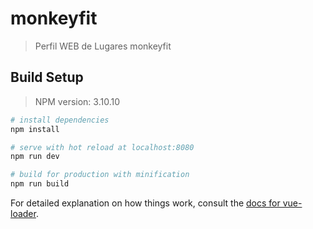 # monkeyfit

> Perfil WEB de Lugares monkeyfit

## Build Setup

>NPM version: 3.10.10

``` bash
# install dependencies
npm install

# serve with hot reload at localhost:8080
npm run dev

# build for production with minification
npm run build
```

For detailed explanation on how things work, consult the [docs for vue-loader](http://vuejs.github.io/vue-loader).
